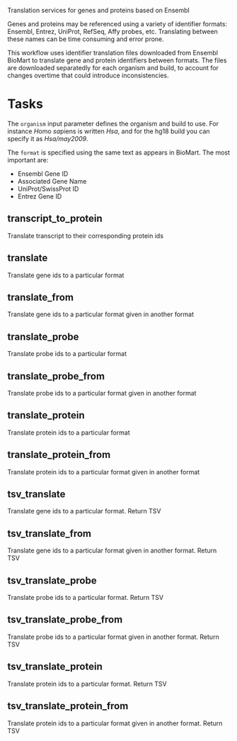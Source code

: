 Translation services for genes and proteins based on Ensembl

Genes and proteins may be referenced using a variety of identifier formats:
Ensembl, Entrez, UniProt, RefSeq, Affy probes, etc. Translating between
these names can be time consuming and error prone.

This workflow uses identifier translation files downloaded from Ensembl BioMart
to translate gene and protein identifiers between formats. The files are
downloaded separatedly for each organism and build, to account for changes
overtime that could introduce inconsistencies.

# Tasks

The `organism` input parameter defines the organism and build to use. For
instance *H*omo *sa*piens is written *Hsa*, and for the hg18 build you can
specify it as *Hsa/may2009*.

The `format` is specified using the same text as appears in BioMart. The most
important are:

  * Ensembl Gene ID
  * Associated Gene Name
  * UniProt/SwissProt ID
  * Entrez Gene ID

## transcript_to_protein
Translate transcript to their corresponding protein ids

## translate
Translate gene ids to a particular format

## translate_from
Translate gene ids to a particular format given in another format

## translate_probe
Translate probe ids to a particular format

## translate_probe_from
Translate probe ids to a particular format given in another format

## translate_protein
Translate protein ids to a particular format

## translate_protein_from
Translate protein ids to a particular format given in another format

## tsv_translate
Translate gene ids to a particular format. Return TSV

## tsv_translate_from
Translate gene ids to a particular format given in another format. Return TSV

## tsv_translate_probe
Translate probe ids to a particular format. Return TSV

## tsv_translate_probe_from
Translate probe ids to a particular format given in another format. Return TSV

## tsv_translate_protein
Translate protein ids to a particular format. Return TSV

## tsv_translate_protein_from
Translate protein ids to a particular format given in another format. Return
TSV


